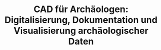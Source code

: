 ---
title: 'CAD für Archäologen: Digitalisierung, Dokumentation und Visualisierung archäologischer Daten'
lehrende: Wutte, Anja
einrichtung: Universität zu Köln
stadt: Köln
studiengang: Bachelor Archäologie
lv-typ: Seminar
lv-sprache: Deutsch
link: https://klips2.uni-koeln.de/co/ee/ui/ca2/app/desktop/#/slc.tm.cp/student/courses/478292?$scrollTo=toc_overview
zielgruppe:
  - BA

inhalte:
  - Software & Tools
  - Datenpräsentation
  - Visualisierung
  - Digitale Dokumentation
  - Digitale Datenauswertung
  - Digitale Methoden & Theorien
---